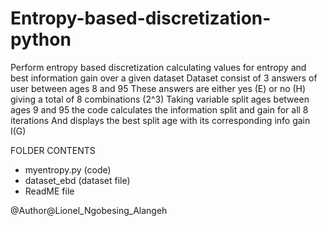 # Entropy-based-discretization-python
Perform entropy based discretization calculating values for entropy and best information gain over a given dataset
Dataset consist of 3 answers of user between ages 8 and 95
These answers are either yes (E) or no (H) giving a total of 8 combinations (2^3)
Taking variable split ages between ages 9 and 95 the code calculates the information split and gain for all 8 iterations
And displays the best split age with its corresponding info gain I(G)

FOLDER CONTENTS
- myentropy.py (code)
- dataset_ebd (dataset file)
- ReadME file

@Author@Lionel_Ngobesing_Alangeh
